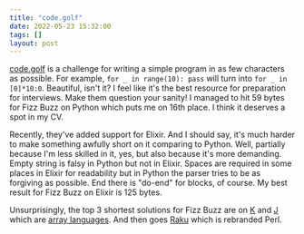```yaml
---
title: "code.golf"
date: 2022-05-23 15:32:00
tags: []
layout: post
---
```


[code.golf](https://code.golf/) is a challenge for writing a simple program in as few characters as possible. For example, `for _ in range(10): pass` will turn into `for _ in [0]*10:0`. Beautiful, isn't it? I feel like it's the best resource for preparation for interviews. Make them question your sanity! I managed to hit 59 bytes for Fizz Buzz on Python which puts me on 16th place. I think it deserves a spot in my CV.

Recently, they've added support for Elixir. And I should say, it's much harder to make something awfully short on it comparing to Python. Well, partially because I'm less skilled in it, yes, but also because it's more demanding. Empty string is falsy in Python but not in Elixir. Spaces are required in some places in Elixir for readability but in Python the parser tries to be as forgiving as possible. End there is "do-end" for blocks, of course. My best result for Fizz Buzz on Elixir is 125 bytes.

Unsurprisingly, the top 3 shortest solutions for Fizz Buzz are on [K](https://en.wikipedia.org/wiki/K_(programming_language)) and [J](https://en.wikipedia.org/wiki/J_(programming_language)) which are [array languages](https://en.wikipedia.org/wiki/Array_programming). And then goes [Raku](https://en.wikipedia.org/wiki/Raku_(programming_language)) which is rebranded Perl.
